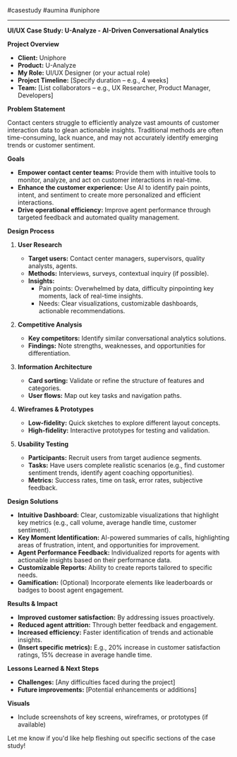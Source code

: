 
#casestudy #aumina #uniphore

---



**UI/UX Case Study: U-Analyze - AI-Driven Conversational Analytics**

**Project Overview**

- **Client:** Uniphore
- **Product:** U-Analyze
- **My Role:** UI/UX Designer (or your actual role)
- **Project Timeline:** [Specify duration – e.g., 4 weeks]
- **Team:** [List collaborators – e.g., UX Researcher, Product Manager, Developers]

**Problem Statement**

Contact centers struggle to efficiently analyze vast amounts of customer interaction data to glean actionable insights. Traditional methods are often time-consuming, lack nuance, and may not accurately identify emerging trends or customer sentiment.

**Goals**

- **Empower contact center teams:** Provide them with intuitive tools to monitor, analyze, and act on customer interactions in real-time.
- **Enhance the customer experience:** Use AI to identify pain points, intent, and sentiment to create more personalized and efficient interactions.
- **Drive operational efficiency:** Improve agent performance through targeted feedback and automated quality management.

**Design Process**

1. **User Research**
    
    - **Target users:** Contact center managers, supervisors, quality analysts, agents.
    - **Methods:** Interviews, surveys, contextual inquiry (if possible).
    - **Insights:**
        - Pain points: Overwhelmed by data, difficulty pinpointing key moments, lack of real-time insights.
        - Needs: Clear visualizations, customizable dashboards, actionable recommendations.
2. **Competitive Analysis**
    
    - **Key competitors:** Identify similar conversational analytics solutions.
    - **Findings:** Note strengths, weaknesses, and opportunities for differentiation.
3. **Information Architecture**
    
    - **Card sorting:** Validate or refine the structure of features and categories.
    - **User flows:** Map out key tasks and navigation paths.
4. **Wireframes & Prototypes**
    
    - **Low-fidelity:** Quick sketches to explore different layout concepts.
    - **High-fidelity:** Interactive prototypes for testing and validation.
5. **Usability Testing**
    
    - **Participants:** Recruit users from target audience segments.
    - **Tasks:** Have users complete realistic scenarios (e.g., find customer sentiment trends, identify agent coaching opportunities).
    - **Metrics:** Success rates, time on task, error rates, subjective feedback.

**Design Solutions**

- **Intuitive Dashboard:** Clear, customizable visualizations that highlight key metrics (e.g., call volume, average handle time, customer sentiment).
- **Key Moment Identification:** AI-powered summaries of calls, highlighting areas of frustration, intent, and opportunities for improvement.
- **Agent Performance Feedback:** Individualized reports for agents with actionable insights based on their performance data.
- **Customizable Reports:** Ability to create reports tailored to specific needs.
- **Gamification:** (Optional) Incorporate elements like leaderboards or badges to boost agent engagement.

**Results & Impact**

- **Improved customer satisfaction:** By addressing issues proactively.
- **Reduced agent attrition:** Through better feedback and engagement.
- **Increased efficiency:** Faster identification of trends and actionable insights.
- **(Insert specific metrics):** E.g., 20% increase in customer satisfaction ratings, 15% decrease in average handle time.

**Lessons Learned & Next Steps**

- **Challenges:** [Any difficulties faced during the project]
- **Future improvements:** [Potential enhancements or additions]

**Visuals**

- Include screenshots of key screens, wireframes, or prototypes (if available)

Let me know if you'd like help fleshing out specific sections of the case study!
